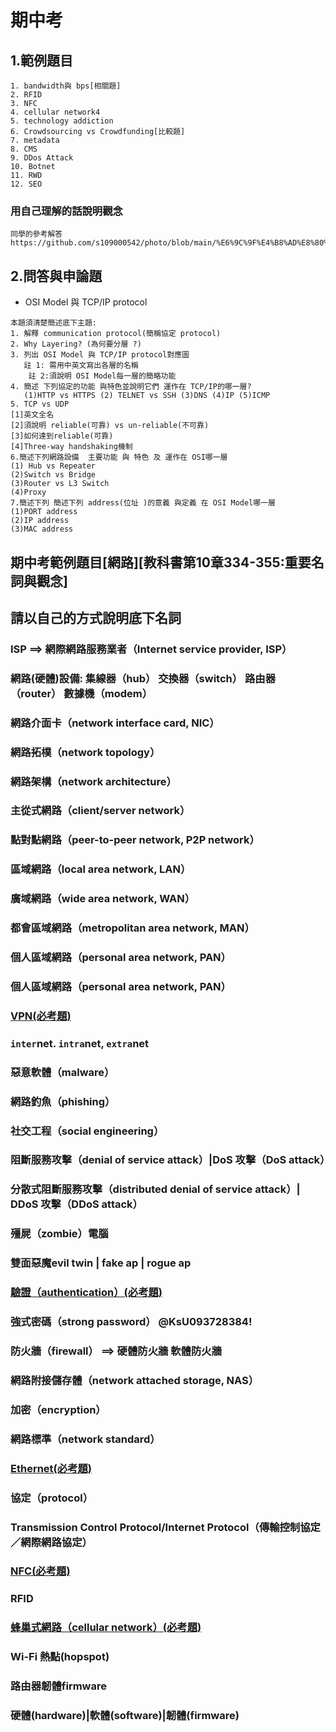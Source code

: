 # 期中考
## 1.範例題目
```
1. bandwidth與 bps[相關題]
2. RFID
3. NFC
4. cellular network4
5. technology addiction
6. Crowdsourcing vs Crowdfunding[比較題]
7. metadata
8. CMS
9. DDos Attack
10. Botnet
11. RWD
12. SEO
```

### 用自己理解的話說明觀念
```
同學的參考解答
https://github.com/s109000542/photo/blob/main/%E6%9C%9F%E4%B8%AD%E8%80%83.md
```

## 2.問答與申論題 
- OSI Model 與 TCP/IP protocol
```
本題須清楚簡述底下主題:
1. 解釋 communication protocol(簡稱協定 protocol)
2. Why Layering? (為何要分層 ?)
3. 列出 OSI Model 與 TCP/IP protocol對應圖
   註 1: 需用中英文寫出各層的名稱
    註 2:須說明 OSI Model每一層的簡略功能
4. 簡述 下列協定的功能 與特色並說明它們 運作在 TCP/IP的哪一層?
   (1)HTTP vs HTTPS (2) TELNET vs SSH (3)DNS (4)IP (5)ICMP
5. TCP vs UDP
[1]英文全名
[2]須說明 reliable(可靠) vs un-reliable(不可靠)
[3]如何達到reliable(可靠)
[4]Three-way handshaking機制
6.簡述下列網路設備  主要功能 與 特色 及 運作在 OSI哪一層
(1) Hub vs Repeater
(2)Switch vs Bridge
(3)Router vs L3 Switch
(4)Proxy
7.簡述下列 簡述下列 address(位址 )的意義 與定義 在 OSI Model哪一層
(1)PORT address
(2)IP address
(3)MAC address
```
## 期中考範例題目[網路][教科書第10章334-355:重要名詞與觀念]

## 請以自己的方式說明底下名詞 
### ISP  ==> 網際網路服務業者（Internet service provider, ISP）
### 網路(硬體)設備: 集線器（hub） 交換器（switch） 路由器（router） 數據機（modem）
### 網路介面卡（network interface card, NIC）
### 網路拓樸（network topology）
### 網路架構（network architecture）
### 主從式網路（client/server network）
### 點對點網路（peer-to-peer network, P2P network）
### 區域網路（local area network, LAN）
### 廣域網路（wide area network, WAN）
### 都會區域網路（metropolitan area network, MAN）
### 個人區域網路（personal area network, PAN）
### 個人區域網路（personal area network, PAN）
### [VPN(必考題)]()
### `inter`net. `intra`net, `extra`net
### 惡意軟體（malware）
### 網路釣魚（phishing）
### 社交工程（social engineering）
### 阻斷服務攻擊（denial of service attack）|DoS 攻擊（DoS attack）
### 分散式阻斷服務攻擊（distributed denial of service attack）| DDoS 攻擊（DDoS attack） 
### 殭屍（zombie）電腦
### 雙面惡魔evil twin | fake ap |  rogue ap
### [驗證（authentication）(必考題)]() 
### 強式密碼（strong password）   @KsU093728384!
### 防火牆（firewall） ==> 硬體防火牆   軟體防火牆
### 網路附接儲存體（network attached storage, NAS）
### 加密（encryption）
### 網路標準（network standard）
### [Ethernet(必考題)]()
### 協定（protocol）
### Transmission Control Protocol/Internet Protocol（傳輸控制協定／網際網路協定） 
### [NFC(必考題)]()
### RFID
### [蜂巢式網路（cellular network）(必考題)]()
### Wi-Fi 熱點(hopspot)
### 路由器韌體firmware
### 硬體(hardware)|軟體(software)|韌體(firmware)

